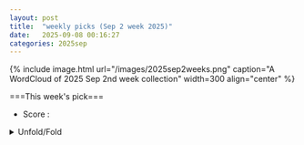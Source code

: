 ```yaml
---
layout: post
title:  "weekly picks (Sep 2 week 2025)"
date:   2025-09-08 00:16:27
categories: 2025sep
---
```


{% include image.html url="/images/2025sep2weeks.png" caption="A WordCloud of 2025 Sep 2nd week collection" width=300 align="center" %}




===This week's pick===


* Score : 
<details>
  <summary> Unfold/Fold </summary>
  {% capture markdowncontent %}



---
09/11


1. **[s42005-025-02287-8](https://www.nature.com/articles/s42005-025-02287-8)** Women in Quantum: an interview with Sophia Economou (Communications Physics)

1. **[s41563-025-02349-w](https://www.nature.com/articles/s41563-025-02349-w)** Towards spin-wave integrated circuits (Nature Materials)

1. **[s41586-025-09488-9](https://www.nature.com/articles/s41586-025-09488-9)** Observing differential spin currents by resonant inelastic X-ray scattering (Nature)

1. **[s41586-025-09456-3](https://www.nature.com/articles/s41586-025-09456-3)** Probing non-equilibrium topological order on a quantum processor (Nature)

1. **[s41586-025-09475-0](https://www.nature.com/articles/s41586-025-09475-0)** Probing the Kitaev honeycomb model on a neutral-atom quantum computer (Nature)

1. **[d41586-025-02872-5](https://www.nature.com/articles/d41586-025-02872-5)** Clearest gravitational wave detection yet confirms Hawking’s black hole theory (Nature)

1. **[s41598-025-18905-y](https://www.nature.com/articles/s41598-025-18905-y)** Correction: The association between non-high-density lipoprotein cholesterol to high-density lipoprotein cholesterol ratio and hepatic steatosis and liver fibrosis among US adults based on NHANES (Scientific Reports)


1. **[3qg7-r4mq](http://link.aps.org/doi/10.1103/3qg7-r4mq)** Information and Majorization Theory for Fermionic Phase-Space Distributions (PRL)

1. **[np9w-jsf9](http://link.aps.org/doi/10.1103/np9w-jsf9)** Prethermal Time-Crystalline Corner Modes (PRL)

1. **[9qcc-7lq5](http://link.aps.org/doi/10.1103/9qcc-7lq5)** Quantum Thermodynamic Advantage in Work Extraction from Steerable Quantum Correlations (PRL)

1. **[tdb3-tqfv](http://link.aps.org/doi/10.1103/tdb3-tqfv)** Strain-Enhanced Spin Readout Contrast in Silicon Carbide Membranes (PRL)

1. **[dttc-ksdn](http://link.aps.org/doi/10.1103/dttc-ksdn)** Covariant Quantum Error-Correcting Codes with Metrological Entanglement Advantage (PRL)













1. **[j2jj-1jns](http://link.aps.org/doi/10.1103/j2jj-1jns)** Molecular Wave Plate for the Control of Ultrashort Pulses Carrying Orbital Angular Momentum (PRL)

1. **[6jsr-f8q1](http://link.aps.org/doi/10.1103/6jsr-f8q1)** Nonlinear Stage of Modulational Instability in Repulsive Two-Component Bose-Einstein Condensates (PRL)

1. **[y4v8-1wgm](http://link.aps.org/doi/10.1103/y4v8-1wgm)** Temporally Localized Quantum Operations on Continuous-Wave Thermal Light (PRL)

1. **[k8sb-rqxf](http://link.aps.org/doi/10.1103/k8sb-rqxf)** Spontaneous Vortex-Antivortex Lattice and Majorana Fermions in Rhombohedral Graphene (PRL)

1. **[sgz5-qj71](http://link.aps.org/doi/10.1103/sgz5-qj71)** Interlayer Charge Transfer Induced by Electronic Instabilities in the Natural van der Waals Heterostructure 4Hb−TaS2 (PRL)

1. **[y261-8r5s](http://link.aps.org/doi/10.1103/y261-8r5s)** Near-Field Dynamical Casimir Effect (PRL)

1. **[z5nw-9x7b](http://link.aps.org/doi/10.1103/z5nw-9x7b)** Inverse Faraday Effect in Disordered Two-Dimensional Electronic Systems (PRL)

1. **[41k6-yp2l](http://link.aps.org/doi/10.1103/41k6-yp2l)** Extended XY Model for Spinor Polariton Simulators (PRL)

1. **[b3pw-my97](http://link.aps.org/doi/10.1103/b3pw-my97)** Středa Formula for Floquet Systems: Topological Invariants and Quantized Anomalies from Cesàro Summation (PRX)

1. **[Physics.18.s112](http://link.aps.org/doi/10.1103/Physics.18.s112)** Dark Charge Could Make Exploding Black Holes More Common (Physics)

1. **[7nvm-s225](http://link.aps.org/doi/10.1103/7nvm-s225)** Dirac points and topological phases in correlated altermagnets (PRR)

1. **[z5rx-51yx](http://link.aps.org/doi/10.1103/z5rx-51yx)** Universal Efimov spectra and fermionic doublets in highly mass-imbalanced cold-atom mixtures with van der Waals and dipole interactions (PRR)

1. **[hbrt-cn8q](http://link.aps.org/doi/10.1103/hbrt-cn8q)** Certifying steady-state properties of open quantum systems (PRR)

1. **[ppng-vbqj](http://link.aps.org/doi/10.1103/ppng-vbqj)** Lattice surgery-based logical state teleportation via noisy links (PRR)

1. **[43vj-wst3](http://link.aps.org/doi/10.1103/43vj-wst3)** Schottky anomaly in a cavity-coupled double quantum well (PRR)

1. **[jfl3-f4kd](http://link.aps.org/doi/10.1103/jfl3-f4kd)** Transfer-matrix approach to the Blume-Capel model on the triangular lattice (PRR)

1. **[98vk-ws9s](http://link.aps.org/doi/10.1103/98vk-ws9s)** Measuring dynamical phase transitions in time series (PRR)

1. **[4pzy-rchc](http://link.aps.org/doi/10.1103/4pzy-rchc)** Observation of a zero-energy excitation mode in the open Dicke model (PRRL)


1. **[2509.08036v1](https://arxiv.org/abs/2509.08036)** Critical Majorana fermion at a topological quantum Hall bilayer transition (arXiv)

1. **[2509.08110v1](https://arxiv.org/abs/2509.08110)** Hidden frustration in the triangular-lattice antiferromagnet NdCd3P3 (arXiv)

1. **[2509.08154v1](https://arxiv.org/abs/2509.08154)** Structural Phase Separation and Enhanced Superconductivity in La1.875Ba0.125CuO4 under Uniaxial Strain (arXiv)

1. **[2509.08202v1](https://arxiv.org/abs/2509.08202)** Quantum phase with spontaneous translational symmetry breaking in an extended diamond chain (arXiv)

1. **[2509.08210v1](https://arxiv.org/abs/2509.08210)** Reinterpretation of chiral anomaly on a lattice (arXiv)

1. **[2509.08244v1](https://arxiv.org/abs/2509.08244)** Sb doping effect on transport behavior in the topological insulator Bi2Se3 (arXiv)

1. **[2509.08250v1](https://arxiv.org/abs/2509.08250)** Impurity-Induced Interference at a Topological Boundary in an Infinite SSH Heterojunction (arXiv)

1. **[2509.08259v1](https://arxiv.org/abs/2509.08259)** Two-dimensional materials as a multiproperty sensing platform (arXiv)

1. **[2509.08262v1](https://arxiv.org/abs/2509.08262)** Electrically Controlled 0-pi Oscillations and Josephson Giant Magnetoresistor with PT-Symmetric Antiferromagnetic Bilayers (arXiv)

1. **[2509.08307v1](https://arxiv.org/abs/2509.08307)** Non-equilibrium lifetimes of DNA under electronic current in a molecular junction (arXiv)

1. **[2509.08332v1](https://arxiv.org/abs/2509.08332)** An Efficient Phase-Transition Framework for Gate-Tunable Superconductivity in Monolayer WTe2 (arXiv)

1. **[2509.08370v1](https://arxiv.org/abs/2509.08370)** Terahertz nonlinear response in cuprate superconductors and the Higgs field in doped Mott insulators (arXiv)

1. **[2509.08386v1](https://arxiv.org/abs/2509.08386)** Recent progress in nickelate superconductors (arXiv)

1. **[2509.08428v1](https://arxiv.org/abs/2509.08428)** Resonant current-in-plane spin-torque diode effect in magnet-normal metal bilayers (arXiv)

1. **[2509.08501v1](https://arxiv.org/abs/2509.08501)** Approximation in Lattice Field Theories (arXiv)

1. **[2509.08513v1](https://arxiv.org/abs/2509.08513)** Observation of tunable chiral spin textures with nonlinear optics (arXiv)

1. **[2509.08701v1](https://arxiv.org/abs/2509.08701)** Quantized Charge Accumulation in a Quantum Anomalous Hall System (arXiv)

1. **[2509.08711v1](https://arxiv.org/abs/2509.08711)** Feynman paradox induced by vacuum and thermal fluctuations (arXiv)

1. **[2509.08716v1](https://arxiv.org/abs/2509.08716)** Weakly superconducting anisotropy in 4Hb-Nb0.95Ti0.05Se2 with 1T/1H heterostructure (arXiv)

1. **[2509.08741v1](https://arxiv.org/abs/2509.08741)** Finite-temperature transport in the gapped spin-1/2 XXZ chain and one-dimensional lattice spinless fermion model (arXiv)

1. **[2509.08821v1](https://arxiv.org/abs/2509.08821)** Kitaev-derived Gapless Spin Liquid in the K-J-Gamma-Gamma' Quantum Magnet Na2Co2TeO6 (arXiv)

1. **[2509.08823v1](https://arxiv.org/abs/2509.08823)** Absence of two-orbital superconductivity in cuprate family: A DFT+DMFT perspective (arXiv)

1. **[2509.08011v1](https://arxiv.org/abs/2509.08011)** Machine learning applications in cold atom quantum simulators (arXiv)

1. **[2509.08038v1](https://arxiv.org/abs/2509.08038)** Free Majorana Fermion Meets Gauged Ising Conformal Field Theory on the Fuzzy Sphere (arXiv)

1. **[2509.08053v1](https://arxiv.org/abs/2509.08053)** Quantum complexity of topological phases. Or lack thereof (arXiv)

1. **[2509.08603v1](https://arxiv.org/abs/2509.08603)** Cat states in one- and two-mode Z3 Rabi models (arXiv)




---
09/09

1. **[s41467-025-63574-0](https://www.nature.com/articles/s41467-025-63574-0)** An electrically controlled single-molecule spin switch (Nature Communications)


1. **[s41567-025-03025-1](https://www.nature.com/articles/s41567-025-03025-1)** Certifying almost all quantum states with few single-qubit measurements (Nature Physics)





1. **[5yxp-djy9](http://link.aps.org/doi/10.1103/5yxp-djy9)** Electric Hall Effect and Quantum Electric Hall Effect (PRL)

1. **[kc4r-72vj](http://link.aps.org/doi/10.1103/kc4r-72vj)** Universal Transport at Lifshitz Metal-Insulator Transitions in Two Dimensions (PRL)

1. **[85fd-dmy8](http://link.aps.org/doi/10.1103/85fd-dmy8)** Inversion-Asymmetric Itinerant Antiferromagnets by the Space Group Symmetry (PRL)

1. **[611k-yxb9](http://link.aps.org/doi/10.1103/611k-yxb9)** Strange Metals and Planckian Transport in a Gapless Phase from Spatially Random Interactions (PRX)

1. **[xgbm-69cf](http://link.aps.org/doi/10.1103/xgbm-69cf)** Diffusive dynamics and electrochemical regulation of weak polyelectrolytes across liquid interfaces (PRR)

1. **[qkq6-b6hx](http://link.aps.org/doi/10.1103/qkq6-b6hx)** Boundary operator product expansion coefficients of the three-dimensional Ising universality class (PRRL)




1. **[2509.05384v1](https://arxiv.org/abs/2509.05384)** Spin-transport characteristics in a Si-based spin metal-oxide-semiconductor field-effect transistor (spin MOSFET): Bias dependence of the spin polarization in Si and magnetoresistance in spin-valve signals (arXiv)

1. **[2509.05424v1](https://arxiv.org/abs/2509.05424)** Giant Molecular Toroidal Moment Amenable to Direct Observation in a Fe10Dy10 Ring (arXiv)

1. **[2509.05439v1](https://arxiv.org/abs/2509.05439)** Quantum anomalous Hall phases in gated rhombohedral graphene (arXiv)

1. **[2509.05492v1](https://arxiv.org/abs/2509.05492)** Emergent Inductance from Chiral Orbital Currents in a Bulk Ferrimagnet (arXiv)

1. **[2509.05525v1](https://arxiv.org/abs/2509.05525)** Le Chatelier principle and field-induced change in magnetic entropy leading to spin lattice partitioning and magnetization plateau (arXiv)

1. **[2509.05558v1](https://arxiv.org/abs/2509.05558)** Interaction-driven quantum criticality in two-dimensional quadratic band crossing semimetals with time-reversal symmetry breaking (arXiv)

1. **[2509.05587v1](https://arxiv.org/abs/2509.05587)** Gate-Tunable Ambipolar Josephson Current in a Topological Insulator (arXiv)

1. **[2509.05598v1](https://arxiv.org/abs/2509.05598)** Orbital Hybridization-Induced Ising-Type Superconductivity in a Confined Gallium Layer (arXiv)

1. **[2509.05620v1](https://arxiv.org/abs/2509.05620)** Quantization of spin circular photogalvanic effect in altermagnetic Weyl semimetals (arXiv)

1. **[2509.05621v1](https://arxiv.org/abs/2509.05621)** Modified Quantum Wheatstone Bridge based on current circulation (arXiv)

1. **[2509.05633v1](https://arxiv.org/abs/2509.05633)** Giant Splitting of Folded Dirac Bands in Kekul{e}-ordered Graphene with Eu Intercalation (arXiv)

1. **[2509.05640v1](https://arxiv.org/abs/2509.05640)** Exact many-body wavefunction of the Kondo model with time-dependent interaction strength (arXiv)

1. **[2509.05655v1](https://arxiv.org/abs/2509.05655)** Quantum Phases in a Two-Dimensional Generalized interacting SSH Model (arXiv)

1. **[2509.05680v1](https://arxiv.org/abs/2509.05680)** Strain-control of electronic superlattice domains in CsV3Sb5 (arXiv)

1. **[2509.05686v1](https://arxiv.org/abs/2509.05686)** Chiral magnetic properties of MnF2 (arXiv)

1. **[2509.05784v1](https://arxiv.org/abs/2509.05784)** A universal route to chiral Ising superconductivity in monolayer TaS2 and NbSe2 (arXiv)

1. **[2509.05813v1](https://arxiv.org/abs/2509.05813)** LabelImg: CNN-Based Surface Defect Detection (arXiv)

1. **[2509.05819v1](https://arxiv.org/abs/2509.05819)** Total Faraday rotation by the Hall effect in a 2D electron gas (arXiv)

1. **[2509.05868v1](https://arxiv.org/abs/2509.05868)** Extended Hubbard Model realized in 2D clusters of molecular anions (arXiv)

1. **[2509.05876v1](https://arxiv.org/abs/2509.05876)** Self-learning QMC: application to the classical Holstein-Spin-Fermion model (arXiv)

1. **[2509.05927v1](https://arxiv.org/abs/2509.05927)** Sharp transitions in small exciton spectra for multi-orbital lattice systems (arXiv)

1. **[2509.06019v1](https://arxiv.org/abs/2509.06019)** Kinetic equation from Landau level basis: Beyond relaxation-time approximation (arXiv)

1. **[2509.06028v1](https://arxiv.org/abs/2509.06028)** Path integral approach to quantum thermalization (arXiv)

1. **[2509.06038v1](https://arxiv.org/abs/2509.06038)** Magnetic inertia induced spin-wave dispersion in two-sublattice ferromagnets (arXiv)

1. **[2509.06043v1](https://arxiv.org/abs/2509.06043)** Topological energy pumping in a quasi-periodically driven four-level system (arXiv)

1. **[2509.06063v1](https://arxiv.org/abs/2509.06063)** Relation between chiral anomaly and electric transport in 1D Dirac semimetal (arXiv)

1. **[2509.06066v1](https://arxiv.org/abs/2509.06066)** A Strongly Anisotropic Superconducting Gap in the Kagome Superconductor CsV3Sb5: A Study of Directional Point-Contact Andreev Reflection Spectroscopy (arXiv)

1. **[2509.06109v1](https://arxiv.org/abs/2509.06109)** Persistent Charge and Spin Currents in a Ferromagnetic Hatano-Nelson Ring (arXiv)

1. **[2509.06180v1](https://arxiv.org/abs/2509.06180)** Symmetry-required Orbital Selectivity in Monolayer FeSe (arXiv)

1. **[2509.06241v1](https://arxiv.org/abs/2509.06241)** Site Basis Excitation Ansatz for Matrix Product States (arXiv)

1. **[2509.06265v1](https://arxiv.org/abs/2509.06265)** Generalizing the composite fermion theory for fractional Chern insulators (arXiv)

1. **[2509.06281v1](https://arxiv.org/abs/2509.06281)** Absence of high-field spin supersolid phase in Rb2Co(SeO3)2 with a triangular lattice (arXiv)

1. **[2509.06313v1](https://arxiv.org/abs/2509.06313)** Nonlinear planar Hall effect from superconducting vortex motion (arXiv)

1. **[2509.06349v1](https://arxiv.org/abs/2509.06349)** Tunable topology, Hall response, and spin-textures in bicircularly polarized light illuminated altermagnets (arXiv)

1. **[2509.06386v1](https://arxiv.org/abs/2509.06386)** An Approach to the Quantum Hall Effect in Three- Dimensional Electron Systems (arXiv)

1. **[2509.06406v1](https://arxiv.org/abs/2509.06406)** Euler band topology in superfluids and superconductors (arXiv)

1. **[2509.06605v1](https://arxiv.org/abs/2509.06605)** Quantum Size Effect in Optically Active Indium Selenide Crystal Phase Heterostructures Grown by Molecular Beam Epitaxy (arXiv)

1. **[2509.06680v1](https://arxiv.org/abs/2509.06680)** Evolution of spin excitations in superconducting La2-xCaxCuO4-delta from the underdoped to the heavily overdoped regime (arXiv)

1. **[2509.06720v1](https://arxiv.org/abs/2509.06720)** Confinement, deconfinement, and bound states in the spin-1 and spin-3/2 generalizations of the Majumdar--Ghosh chain (arXiv)

1. **[2509.06746v1](https://arxiv.org/abs/2509.06746)** Trigonal distortion in the Kitaev candidate honeycomb magnet BaCo2(AsO4)2 (arXiv)

1. **[2509.06753v1](https://arxiv.org/abs/2509.06753)** Magnetic excitations in biaxial-strain detwinned alpha-RuCl3 (arXiv)

1. **[2509.06804v1](https://arxiv.org/abs/2509.06804)** Resonant spin Hall effect in a nanoribbon of a spin-orbit coupled electronic system (arXiv)

1. **[2509.06814v1](https://arxiv.org/abs/2509.06814)** Oxygen-driven altermagnetic symmetry inducing d-wave superconductivity in the cuprates and nickelates (arXiv)

1. **[2509.06889v1](https://arxiv.org/abs/2509.06889)** Unified Description for Reentrance and Tc Enhancement in Ferromagnetic Superconductors (arXiv)

1. **[2509.06906v1](https://arxiv.org/abs/2509.06906)** Symmetry-enforced Moire Topology (arXiv)

1. **[2509.06939v1](https://arxiv.org/abs/2509.06939)** Ultrafast electronic coherence from slow phonons (arXiv)

1. **[2509.06947v1](https://arxiv.org/abs/2509.06947)** Towards effective models for low-dimensional cuprates: From ground state Hamiltonian reconstruction to spectral functions (arXiv)

1. **[2509.05435v1](https://arxiv.org/abs/2509.05435)** A folded string dual for the Sachdev-Ye-Kitaev model (arXiv)

1. **[2509.05455v1](https://arxiv.org/abs/2509.05455)** Room Temperature Single Photon Detection at 1550 nm using van der Waals Heterojunction (arXiv)

1. **[2509.05588v1](https://arxiv.org/abs/2509.05588)** Anomalous Magnetoresistance Beyond the Julliere Model for Spin Selectivity in Chiral Molecules (arXiv)

1. **[2509.05738v1](https://arxiv.org/abs/2509.05738)** Cavity-Mediated Coupling between Local and Nonlocal Modes in Landau Polaritons (arXiv)

1. **[2509.05842v1](https://arxiv.org/abs/2509.05842)** Unifying Anderson transitions and topological amplification in non-Hermitian chains (arXiv)

1. **[2509.05958v1](https://arxiv.org/abs/2509.05958)** Intrinsic Topological Dice Flat Band in Yttrium Monochloride Electrides (arXiv)

1. **[2509.06007v1](https://arxiv.org/abs/2509.06007)** Modeling Magnetoelastic Wave Interactions in Magnetic Films and Heterostructures: A finite-difference approach (arXiv)

1. **[2509.06242v1](https://arxiv.org/abs/2509.06242)** Low-temperature-compatible iron garnet films grown by liquid phase epitaxy (arXiv)

1. **[2509.06488v1](https://arxiv.org/abs/2509.06488)** Mexican hat-like valence band dispersion and quantum confinement in rhombohedral ferroelectric alpha-In2Se3 (arXiv)

1. **[2509.06508v1](https://arxiv.org/abs/2509.06508)** Morphology of Polarization States in Strained Ferroelectric Films (arXiv)

1. **[2509.06523v1](https://arxiv.org/abs/2509.06523)** Thermalization dynamics of finite-size quantum critical systems (arXiv)

1. **[2509.06561v1](https://arxiv.org/abs/2509.06561)** Silicon-Compatible Ionic Control over Multi-State Magnetoelectric Phase Transformations in Correlated Oxide System (arXiv)

1. **[2509.06647v1](https://arxiv.org/abs/2509.06647)** High-harmonic spectroscopy of mobility edges in one-dimensional quasicrystals (arXiv)

1. **[2509.06879v1](https://arxiv.org/abs/2509.06879)** Intrinsic non-Hermitian topological phases (arXiv)








---
09/08

1. **[2509.04561v1](https://arxiv.org/abs/2509.04561)** Dirac quantum criticality in twisted double bilayer transition metal dichalcogenides (arXiv)

1. **[2509.04571v1](https://arxiv.org/abs/2509.04571)** Superconducting pairing symmetries in charge-ordered kagome metals (arXiv)

1. **[2509.04641v1](https://arxiv.org/abs/2509.04641)** Strongly Entangled Kondo and Kagome Lattices and the Emergent Magnetic Ground State in Heavy-Fermion Kagome Metal YbV6Sn6 (arXiv)

1. **[2509.04704v1](https://arxiv.org/abs/2509.04704)** Thermoelectric transport in graphene under strain fields modeled by Dirac oscillators (arXiv)

1. **[2509.04724v1](https://arxiv.org/abs/2509.04724)** ^51V NMR evidence for interlayer-modulated charge order and a first-order low-temperature transition in CsV3Sb5 (arXiv)

1. **[2509.04814v1](https://arxiv.org/abs/2509.04814)** Dynamical crossover between stretched- and compressed-exponential relaxation in a photoexcited crystal (arXiv)

1. **[2509.04822v1](https://arxiv.org/abs/2509.04822)** Low-frequency interlayer phonon dynamics and photoinduced terahertz absorption in black phosphorus (arXiv)

1. **[2509.04840v1](https://arxiv.org/abs/2509.04840)** Equal-spin and oblique-spin crossed Andreev reflections in ferromagnet/Ising superconductor/ferromagnet junction (arXiv)

1. **[2509.04841v1](https://arxiv.org/abs/2509.04841)** Cone-dependent retro and specular Andreev reflections in AA-stacked bilayer graphene (arXiv)

1. **[2509.04902v1](https://arxiv.org/abs/2509.04902)** Coexisting Kagome and Heavy Fermion Flat Bands in YbCr6Ge6 (arXiv)

1. **[2509.04947v1](https://arxiv.org/abs/2509.04947)** Note on searching for critical lattice models as entropy critical points from strange correlator (arXiv)

1. **[2509.05074v1](https://arxiv.org/abs/2509.05074)** Fast optical data transfer into a Josephson junction array (arXiv)

1. **[2509.05088v1](https://arxiv.org/abs/2509.05088)** Revisiting the Poor Man's Majoranas: The Spin-Exchange Induced Spillover Effect (arXiv)

1. **[2509.05090v1](https://arxiv.org/abs/2509.05090)** Efficient iPEPS Simulation on the Honeycomb Lattice via QR-based CTMRG (arXiv)

1. **[2509.05114v1](https://arxiv.org/abs/2509.05114)** Universal Boundary-Modes Localization from Quantum Metric Length (arXiv)

1. **[2509.05138v1](https://arxiv.org/abs/2509.05138)** Continuum Landau surface states in a non-Hermitian Weyl semimetal (arXiv)

1. **[2509.05153v1](https://arxiv.org/abs/2509.05153)** Reply to the Comment by Tikhonov and Khrapai on "Long-range crossed Andreev reflection in a topological insulator nanowire proximitized by a superconductor" (arXiv)

1. **[2509.05200v1](https://arxiv.org/abs/2509.05200)** Orbital Ordering in the Charge Density Wave Phases of BaNi2(As1-xPx)2 (arXiv)

1. **[2509.05237v1](https://arxiv.org/abs/2509.05237)** Correlation-driven 3d Heavy Fermion behavior in LiV2O4 (arXiv)

1. **[2509.05251v1](https://arxiv.org/abs/2509.05251)** Spin dynamics in natural multiferroic pyroxene NaFeSi2O6 (arXiv)

1. **[2509.04596v1](https://arxiv.org/abs/2509.04596)** A systematic search for conformal field theories in very small spaces (arXiv)

1. **[2509.04755v1](https://arxiv.org/abs/2509.04755)** Glassy interphases reinforce elastomeric nanocomposites by enhancing percolation-driven volume expansion under strain (arXiv)

1. **[2509.04760v1](https://arxiv.org/abs/2509.04760)** A scalable method for cavity-enhanced solid-state quantum sensors (arXiv)

1. **[2509.04825v1](https://arxiv.org/abs/2509.04825)** Control Protocol for Dynamic Synthesis of Qubit and Qudit Gates Using Photonic Pulses and Magnetic Fields (arXiv)

1. **[2509.04900v1](https://arxiv.org/abs/2509.04900)** Ultrafast Dynamics of Spin-Orbit Entangled Excitons Coupled to Magnetic Ordering in van der Waals Antiferromagnet NiPS3 (arXiv)

1. **[2509.04965v1](https://arxiv.org/abs/2509.04965)** High-fidelity two-qubit gates with transmon qubits using bipolar flux pulses and tunable couplers (arXiv)

1. **[2509.05058v1](https://arxiv.org/abs/2509.05058)** Supersolidity induced flux magnetism with magnetic atoms in an anti-magic wavelength optical lattice (arXiv)

1. **[2509.05156v1](https://arxiv.org/abs/2509.05156)** Casimir-Lifshitz theory for cavity-modification of ground-state energy (arXiv)

1. **[2509.05163v1](https://arxiv.org/abs/2509.05163)** Topology and criticality in non-Hermitian multimodal optical resonators through engineered losses (arXiv)

1. **[2509.05204v1](https://arxiv.org/abs/2509.05204)** Laser-enhanced quantum sensing boosts sensitivity and dynamic range (arXiv)

1. **[2509.05290v1](https://arxiv.org/abs/2509.05290)** Excitable quantum systems: the bosonic avalanche laser (arXiv)







  {% endcapture %}
  {{ markdowncontent | markdownify }}
 </details>

<style>
  details {
    margin: 10px 0;
  }
  summary {
    cursor: pointer;
  }
</style>
